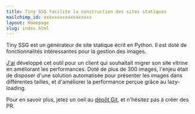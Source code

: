 ```yaml
---
title: Tiny SSG facilite la construction des sites statiques
mailchimp_id: xxxxxxxxxxxxxxxxxx
layout: Homepage
slug: index.html
---
```


Tiny SSG est un générateur de site statique écrit en Python. 
Il est doté de fonctionnalités intéressantes pour la gestion des images.

[J'ai](https://camilab.co) développé cet outil pour un client qui souhaitait migrer son site vitrine en améliorant les performances. Doté de plus de 300 images, l'enjeu était de disposer d'une solution automatisée pour présenter les images dans différentes tailles, et d'améliorer la performance perçue grâce au lazy-loading.

Pour en savoir plus, jetez un oeil au [dépôt Git](https://github.com/Herve07h22/tinySSG), et n'hésitez pas à créer des PR.

